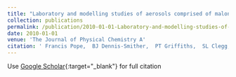 ```yaml
---
title: "Laboratory and modelling studies of aerosols comprised of malonic acid, glutaric acid, and their mixtures with sodium chloride: Part II volatility"
collection: publications
permalink: /publication/2010-01-01-Laboratory-and-modelling-studies-of-aerosols-comprised-of-malonic-acid-glutaric-acid-and-their-mixtures-with-sodium-chloride-Part-II-volatility
date: 2010-01-01
venue: 'The Journal of Physical Chemistry A'
citation: ' Francis Pope,  BJ Dennis-Smither,  PT Griffiths,  SL Clegg,  RA Cox, &quot;Laboratory and modelling studies of aerosols comprised of malonic acid, glutaric acid, and their mixtures with sodium chloride: Part II volatility.&quot; The Journal of Physical Chemistry A, 2010.'
---
```

Use [Google Scholar](https://scholar.google.com/scholar?q=Laboratory+and+modelling+studies+of+aerosols+comprised+of+malonic+acid,+glutaric+acid,+and+their+mixtures+with+sodium+chloride:+Part+II+volatility){:target="_blank"} for full citation